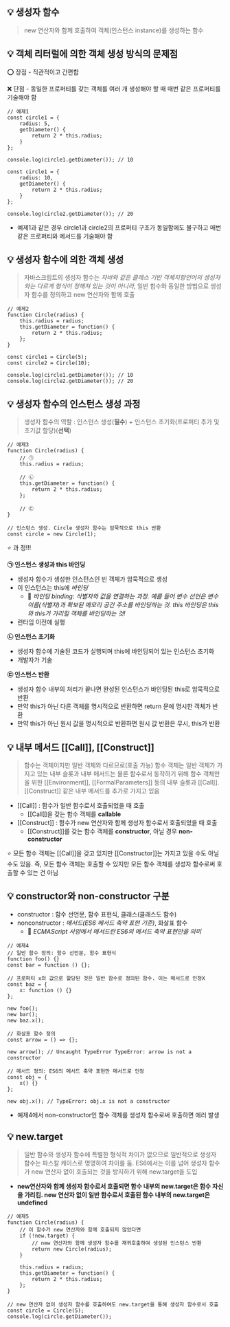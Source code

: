 ## :bulb: 생성자 함수
> new 연산자와 함께 호출하여 객체(인스턴스 instance)를 생성하는 함수

## :bulb: 객체 리터럴에 의한 객체 생성 방식의 문제점
:o: 장점 - 직관적이고 간편함

:x: 단점 - 동일한 프로퍼티를 갖는 객체를 여러 개 생성해야 할 때 매번 같은 프로퍼티를 기술해야 함
```
// 예제1
const circle1 = {
    radius: 5,
    getDiameter() {
        return 2 * this.radius;
    }
};

console.log(circle1.getDiameter()); // 10

const circle1 = {
    radius: 10,
    getDiameter() {
        return 2 * this.radius;
    }
};

console.log(circle2.getDiameter()); // 20
```
- 예제1과 같은 경우 circle1과 circle2의 프로퍼티 구조가 동일함에도 불구하고 매번 같은 프로퍼티와 메서드를 기술해야 함

## :bulb: 생성자 함수에 의한 객체 생성
> 자바스크립트의 생성자 함수는 *자바와 같은 클래스 기반 객체지향언어의 생성자와는 다르게 형식이 정해져 있는 것이 아니라*, 일반 함수와 동일한 방법으로 생성자 함수를 정의하고 new 연산자와 함께 호출 
```
// 예제2
function Circle(radius) {
    this.radius = radius;
    this.getDiameter = function() {
        return 2 * this.radius;
    };
}

const circle1 = Circle(5);
const circle2 = Circle(10);

console.log(circle1.getDiameter()); // 10
console.log(circle2.getDiameter()); // 20
```

## :bulb: 생성자 함수의 인스턴스 생성 과정
> 생성자 함수의 역할 : 인스턴스 생성(**필수**) + 인스턴스 초기화(프로퍼티 추가 및 초기값 할당)(**선택**)
```
// 예제3
function Circle(radius) {
    // ㉠
    this.radius = radius;

    // ㉡
    this.getDiameter = function() {
        return 2 * this.radius;
    };

    // ㉢
}

// 인스턴스 생성. Circle 생성자 함수는 암묵적으로 this 반환
const circle = new Circle(1); 
```
:star: 과 정!!!

**㉠ 인스턴스 생성과 this 바인딩**
- 생성자 함수가 생성한 인스턴스인 빈 객체가 암묵적으로 생성
- 이 인스턴스는 this에 *바인딩*
    - :key: *바인딩 binding: 식별자와 값을 연결하는 과정. 예를 들어 변수 선언은 변수 이름(식별자)과 확보된 메모리 공간 주소를 바인딩하는 것. this 바인딩은 this와 this가 가리킬 객체를 바인딩하는 것!*
- 런타임 이전에 실행

**㉡ 인스턴스 초기화**
- 생성자 함수에 기술된 코드가 실행되며 this에 바인딩되어 있는 인스턴스 초기화
- 개발자가 기술

**㉢ 인스턴스 반환**
- 생성자 함수 내부의 처리가 끝나면 완성된 인스턴스가 바인딩된 this로 암묵적으로 반환
- 만약 this가 아닌 다른 객체를 명시적으로 반환하면 return 문에 명시한 객체가 반환
- 만약 this가 아닌 원시 값을 명시적으로 반환하면 원시 값 반환은 무시, this가 반환

## :bulb: 내부 메서드 [[Call]], [[Construct]] 
> 함수는 객체이지만 일반 객체와 다르므로(호출 가능) 함수 객체는 일반 객체가 가지고 있는 내부 슬롯과 내부 메서드는 물론 함수로서 동작하기 위해 함수 객체만을 위한 [[Environment]], [[FormalParameters]] 등의 내부 슬롯과 [[Call]]. [[Construct]] 같은 내부 메서드를 추가로 가지고 있음
- [[Call]] : 함수가 일반 함수로서 호출되었을 때 호출
    - [[Call]]을 갖는 함수 객체를 **callable**
- [[Construct]] : 함수가 new 연산자와 함께 생성자 함수로서 호출되었을 때 호출
    - [[Construct]]를 갖는 함수 객체를 **constructor**, 아닐 경우 **non-constructor**

:star: 모든 함수 객체는 [[Call]]을 갖고 있지만 [[Constructor]]는 가지고 있을 수도 아닐 수도 있음. 즉, 모든 함수 객체는 호출할 수 있지만 모든 함수 객체를 생성자 함수로써 호출할 수 있는 건 아님

## :bulb: constructor와 non-constructor 구분
- constructor : 함수 선언문, 함수 표현식, 클래스(클래스도 함수)
- nonconstructor : *메서드(ES6 메서드 축약 표현 기준)*, 화살표 함수
    - :key: *ECMAScript 사양에서 메서드란 ES6의 메서드 축약 표현만을 의미*
```
// 예제4
// 일반 함수 정의: 함수 선언문, 함수 표현식
function foo() {}
const bar = function () {};

// 프로퍼티 x의 값으로 할당된 것은 일반 함수로 정의된 함수. 이는 메서드로 인정X
const baz = {
    x: function () {}
};

new foo();
new bar();
new baz.x();

// 화살표 함수 정의
const arrow = () => {};

new arrow(); // Uncaught TypeError TypeError: arrow is not a constructor

// 메서드 정의: ES6의 메서드 축약 표현만 메서드로 인정
const obj = {
    x() {}
};

new obj.x(); // TypeError: obj.x is not a constructor
```
- 예제4에서 non-constructor인 함수 객체를 생성자 함수로써 호출하면 에러 발생

## :bulb: new.target
> 일반 함수와 생성자 함수에 특별한 형식적 차이가 없으므로 일반적으로 생성자 함수는 파스칼 케이스로 명명하여 차이를 둠. ES6에서는 이를 넘어 생성자 함수가 new 연산자 없이 호출되는 것을 방지하기 위해 new.target을 도입

- **new연산자와 함께 생성자 함수로서 호출되면 함수 내부의 new.target은 함수 자신을 가리킴. new 연산자 없이 일반 함수로서 호출된 함수 내부의 new.target은 undefined**
```
// 예제5
function Circle(radius) {
    // 이 함수가 new 연산자와 함께 호출되지 않았다면
    if (!new.target) {
        // new 연산자와 함께 생성자 함수를 재귀호출하여 생성된 인스턴스 반환
        return new Circle(radius);
    }

    this.radius = radius;
    this.getDiameter = function() {
        return 2 * this.radius;
    };
}

// new 연산자 없이 생성자 함수를 호출하여도 new.target을 통해 생성자 함수로서 호출
const circle = Circle(5);
console.log(circle.getDiameter());
```